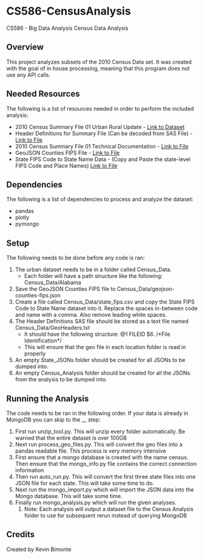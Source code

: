 # CS586-CensusAnalysis
CS586 - Big Data Analysis Census Data Analysis

## Overview
This project analyzes subsets of the 2010 Census Data set. It was created with the goal of in house processing, 
meaning that this program does not use any API calls.

## Needed Resources
The following is a list of resources needed in order to perform the included analysis:

- 2010 Census Summary File 01 Urban Rural Update - [Link to Dataset](https://www2.census.gov/census_2010/04-Summary_File_1/Urban_Rural_Update/)
- Header Definitions for Summary File (Can be decoded from SAS File) - [Link to File](https://www2.census.gov/census_2010/01-Redistricting_File--PL_94-171/pl_geohd_2010.sas)
- 2010 Census Summary File 01 Technical Documentation - [Link to File](https://www.census.gov/prod/cen2010/doc/sf1.pdf)
- GeoJSON Counties FIPS File - [Link to File](https://raw.githubusercontent.com/plotly/datasets/master/geojson-counties-fips.json)
- State FIPS Code to State Name Data - (Copy and Paste the state-level FIPS Code and Place Names) [Link to File](https://transition.fcc.gov/oet/info/maps/census/fips/fips.txt#:~:text=FIPS%20codes%20are%20numbers%20which,to%20which%20the%20county%20belongs.)

## Dependencies
The following is a list of dependencies to process and analyze the dataset:

- pandas
- plotly
- pymongo

## Setup
The following needs to be done before any code is ran:

1. The urban dataset needs to be in a folder called Census_Data.
    - Each folder will have a path structure like the following: Census_Data/Alabama
2. Save the GeoJSON Counties FIPS file to Census_Data/geojson-counties-fips.json
3. Create a file called Census_Data/state_fips.csv and copy the State FIPS Code to State Name dataset into it. Replace the spaces in-between code and name with a comma. Also remove leading white spaces. 
3. The Header Definitions SAS file should be stored as a text file named Census_Data/GeoHeaders.txt
    - It should have the following structure: @1 FILEID $6. /\*File Identification*/
    - This will ensure that the geo file in each location folder is read in properly
4. An empty State_JSONs folder should be created for all JSONs to be dumped into.
5. An empty Census_Analysis folder should be created for all the JSONs from the analysis to be dumped into.

## Running the Analysis
The code needs to be ran in the following order. If your data is already in MongoDB you can skip to the __ step:

1. First run unzip_tool.py. This will unzip every folder automatically. Be warned that the entire dataset is over 100GB
2. Next run process_geo_files.py. This will convert the geo files into a pandas readable file. This process is very memory intensive
3. First ensure that a mongo database is created with the name census. Then ensure that the mongo_info.py file contains the correct connection information
5. Then run auto_run.py. This will convert the first three state files into one JSON file for each state. This will take some time to do.
6. Next run the mongo_import.py which will import the JSON data into the Mongo database. This will take some time.
7. Finally run mongo_analysis.py which will run the given analyses. 
    1. Note: Each analysis will output a dataset file to the Census Analysis folder to use for subsequent rerun instead of querying MongoDB

## Credits
Created by Kevin Bimonte